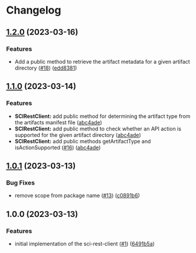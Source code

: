 # Changelog

## [1.2.0](https://github.com/SchwarzIT/sci-rest-client/compare/v1.1.0...v1.2.0) (2023-03-16)


### Features

* Add a public method to retrieve the artifact metadata for a given artifact directory ([#18](https://github.com/SchwarzIT/sci-rest-client/issues/18)) ([edd8381](https://github.com/SchwarzIT/sci-rest-client/commit/edd8381e0d184c185dc87cf42060988ff6663d29))

## [1.1.0](https://github.com/SchwarzIT/sci-rest-client/compare/v1.0.1...v1.1.0) (2023-03-14)


### Features

* **SCIRestClient:** add public method for determining the artifact type from the artifacts manifest file ([abc4ade](https://github.com/SchwarzIT/sci-rest-client/commit/abc4adebf48e68b11a0e9c74fd2271e3924f80cf))
* **SCIRestClient:** add public method to check whether an API action is supported for the given artifact directory ([abc4ade](https://github.com/SchwarzIT/sci-rest-client/commit/abc4adebf48e68b11a0e9c74fd2271e3924f80cf))
* **SCIRestClient:** add public methods getArtifactType and isActionSupported ([#16](https://github.com/SchwarzIT/sci-rest-client/issues/16)) ([abc4ade](https://github.com/SchwarzIT/sci-rest-client/commit/abc4adebf48e68b11a0e9c74fd2271e3924f80cf))

## [1.0.1](https://github.com/SchwarzIT/sci-rest-client/compare/v1.0.0...v1.0.1) (2023-03-13)


### Bug Fixes

* remove scope from package name ([#13](https://github.com/SchwarzIT/sci-rest-client/issues/13)) ([c0891b6](https://github.com/SchwarzIT/sci-rest-client/commit/c0891b68208eea9957f35b956099aa013dec22cc))

## 1.0.0 (2023-03-13)


### Features

* initial implementation of the sci-rest-client ([#1](https://github.com/SchwarzIT/sci-rest-client/issues/1)) ([6491b5a](https://github.com/SchwarzIT/sci-rest-client/commit/6491b5af47e760af8a90a779d2daee62a3cea2d1))
